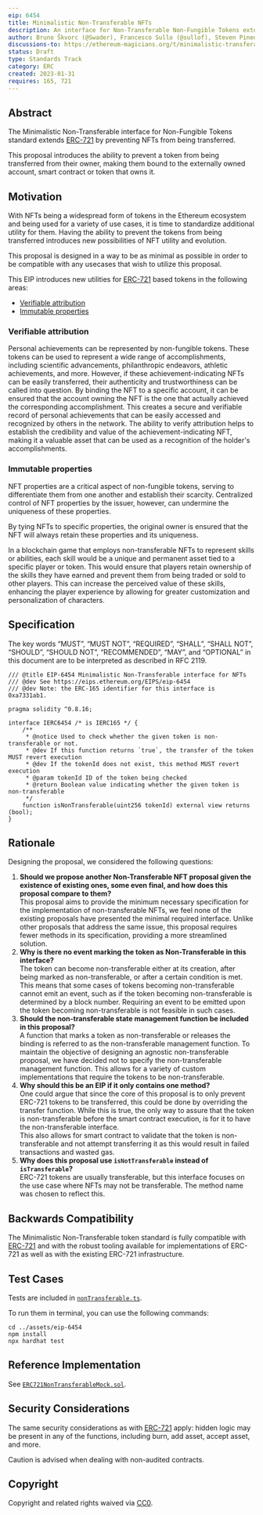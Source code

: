 ```yaml
---
eip: 6454
title: Minimalistic Non-Transferable NFTs
description: An interface for Non-Transferable Non-Fungible Tokens extension allowing for tokens to be non-transferable.
author: Bruno Škvorc (@Swader), Francesco Sullo (@sullof), Steven Pineda (@steven2308), Stevan Bogosavljevic (@stevyhacker), Jan Turk (@ThunderDeliverer)
discussions-to: https://ethereum-magicians.org/t/minimalistic-transferable-interface/12517
status: Draft
type: Standards Track
category: ERC
created: 2023-01-31
requires: 165, 721
---
```


## Abstract

The Minimalistic Non-Transferable interface for Non-Fungible Tokens standard extends [ERC-721](./eip-721.md) by preventing NFTs from being transferred.

This proposal introduces the ability to prevent a token from being transferred from their owner, making them bound to the externally owned account, smart contract or token that owns it.

## Motivation

With NFTs being a widespread form of tokens in the Ethereum ecosystem and being used for a variety of use cases, it is time to standardize additional utility for them. Having the ability to prevent the tokens from being transferred introduces new possibilities of NFT utility and evolution.

This proposal is designed in a way to be as minimal as possible in order to be compatible with any usecases that wish to utilize this proposal.

This EIP introduces new utilities for [ERC-721](./eip-721.md) based tokens in the following areas:

- [Verifiable attribution](#verifiable-attribution)
- [Immutable properties](#immutable-properties)

### Verifiable attribution

Personal achievements can be represented by non-fungible tokens. These tokens can be used to represent a wide range of accomplishments, including scientific advancements, philanthropic endeavors, athletic achievements, and more. However, if these achievement-indicating NFTs can be easily transferred, their authenticity and trustworthiness can be called into question. By binding the NFT to a specific account, it can be ensured that the account owning the NFT is the one that actually achieved the corresponding accomplishment. This creates a secure and verifiable record of personal achievements that can be easily accessed and recognized by others in the network. The ability to verify attribution helps to establish the credibility and value of the achievement-indicating NFT, making it a valuable asset that can be used as a recognition of the holder's accomplishments.

### Immutable properties

NFT properties are a critical aspect of non-fungible tokens, serving to differentiate them from one another and establish their scarcity. Centralized control of NFT properties by the issuer, however, can undermine the uniqueness of these properties.

By tying NFTs to specific properties, the original owner is ensured that the NFT will always retain these properties and its uniqueness.

In a blockchain game that employs non-transferable NFTs to represent skills or abilities, each skill would be a unique and permanent asset tied to a specific player or token. This would ensure that players retain ownership of the skills they have earned and prevent them from being traded or sold to other players. This can increase the perceived value of these skills, enhancing the player experience by allowing for greater customization and personalization of characters.

## Specification

The key words “MUST”, “MUST NOT”, “REQUIRED”, “SHALL”, “SHALL NOT”, “SHOULD”, “SHOULD NOT”, “RECOMMENDED”, “MAY”, and “OPTIONAL” in this document are to be interpreted as described in RFC 2119.

```solidity
/// @title EIP-6454 Minimalistic Non-Transferable interface for NFTs
/// @dev See https://eips.ethereum.org/EIPS/eip-6454
/// @dev Note: the ERC-165 identifier for this interface is 0xa7331ab1.

pragma solidity ^0.8.16;

interface IERC6454 /* is IERC165 */ {
    /**
     * @notice Used to check whether the given token is non-transferable or not.
     * @dev If this function returns `true`, the transfer of the token MUST revert execution
     * @dev If the tokenId does not exist, this method MUST revert execution
     * @param tokenId ID of the token being checked
     * @return Boolean value indicating whether the given token is non-transferable
     */
    function isNonTransferable(uint256 tokenId) external view returns (bool);
}
```

## Rationale

Designing the proposal, we considered the following questions:

1. **Should we propose another Non-Transferable NFT proposal given the existence of existing ones, some even final, and how does this proposal compare to them?**\
   This proposal aims to provide the minimum necessary specification for the implementation of non-transferable NFTs, we feel none of the existing proposals have presented the minimal required interface. Unlike other proposals that address the same issue, this proposal requires fewer methods in its specification, providing a more streamlined solution.
2. **Why is there no event marking the token as Non-Transferable in this interface?**\
   The token can become non-transferable either at its creation, after being marked as non-transferable, or after a certain condition is met. This means that some cases of tokens becoming non-transferable cannot emit an event, such as if the token becoming non-transferable is determined by a block number. Requiring an event to be emitted upon the token becoming non-transferable is not feasible in such cases.
3. **Should the non-transferable state management function be included in this proposal?**\
   A function that marks a token as non-transferable or releases the binding is referred to as the non-transferable management function. To maintain the objective of designing an agnostic non-transferable proposal, we have decided not to specify the non-transferable management function. This allows for a variety of custom implementations that require the tokens to be non-transferable.
4. **Why should this be an EIP if it only contains one method?**\
   One could argue that since the core of this proposal is to only prevent ERC-721 tokens to be transferred, this could be done by overriding the transfer function. While this is true, the only way to assure that the token is non-transferable before the smart contract execution, is for it to have the non-transferable interface.\
   This also allows for smart contract to validate that the token is non-transferable and not attempt transferring it as this would result in failed transactions and wasted gas.
5. **Why does this proposal use `isNotTransferable` instead of `isTransferable`?**\
   ERC-721 tokens are usually transferable, but this interface focuses on the use case where NFTs may not be transferable. The method name was chosen to reflect this.

## Backwards Compatibility

The Minimalistic Non-Transferable token standard is fully compatible with [ERC-721](./eip-721.md) and with the robust tooling available for implementations of ERC-721 as well as with the existing ERC-721 infrastructure.

## Test Cases

Tests are included in [`nonTransferable.ts`](../assets/eip-6454/test/nonTransferable.ts).

To run them in terminal, you can use the following commands:

```
cd ../assets/eip-6454
npm install
npx hardhat test
```

## Reference Implementation

See [`ERC721NonTransferableMock.sol`](../assets/eip-6454/contracts/mocks/ERC721NonTransferableMock.sol).

## Security Considerations

The same security considerations as with [ERC-721](./eip-721.md) apply: hidden logic may be present in any of the functions, including burn, add asset, accept asset, and more.

Caution is advised when dealing with non-audited contracts.

## Copyright

Copyright and related rights waived via [CC0](../LICENSE.md).

